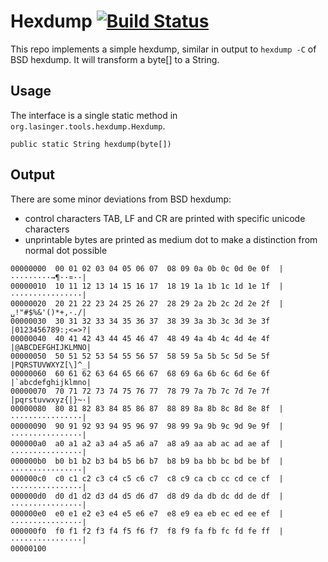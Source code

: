 # Hexdump [![Build Status](https://travis-ci.org/zuckel/hexdump.svg?branch=master)](https://travis-ci.org/zuckel/hexdump)
This repo implements a simple hexdump, similar in output to `hexdump -C` of BSD hexdump. It will transform a byte[] to a String.

## Usage
The interface is a single static method in `org.lasinger.tools.hexdump.Hexdump`.

```
public static String hexdump(byte[])
```

## Output
There are some minor deviations from BSD hexdump: 
- control characters TAB, LF and CR are printed with specific unicode characters
- unprintable bytes are printed as medium dot to make a distinction from normal dot possible

```
00000000  00 01 02 03 04 05 06 07  08 09 0a 0b 0c 0d 0e 0f  |·········→¶··¤··|
00000010  10 11 12 13 14 15 16 17  18 19 1a 1b 1c 1d 1e 1f  |················|
00000020  20 21 22 23 24 25 26 27  28 29 2a 2b 2c 2d 2e 2f  |␣!"#$%&'()*+,-./|
00000030  30 31 32 33 34 35 36 37  38 39 3a 3b 3c 3d 3e 3f  |0123456789:;<=>?|
00000040  40 41 42 43 44 45 46 47  48 49 4a 4b 4c 4d 4e 4f  |@ABCDEFGHIJKLMNO|
00000050  50 51 52 53 54 55 56 57  58 59 5a 5b 5c 5d 5e 5f  |PQRSTUVWXYZ[\]^_|
00000060  60 61 62 63 64 65 66 67  68 69 6a 6b 6c 6d 6e 6f  |`abcdefghijklmno|
00000070  70 71 72 73 74 75 76 77  78 79 7a 7b 7c 7d 7e 7f  |pqrstuvwxyz{|}~·|
00000080  80 81 82 83 84 85 86 87  88 89 8a 8b 8c 8d 8e 8f  |················|
00000090  90 91 92 93 94 95 96 97  98 99 9a 9b 9c 9d 9e 9f  |················|
000000a0  a0 a1 a2 a3 a4 a5 a6 a7  a8 a9 aa ab ac ad ae af  |················|
000000b0  b0 b1 b2 b3 b4 b5 b6 b7  b8 b9 ba bb bc bd be bf  |················|
000000c0  c0 c1 c2 c3 c4 c5 c6 c7  c8 c9 ca cb cc cd ce cf  |················|
000000d0  d0 d1 d2 d3 d4 d5 d6 d7  d8 d9 da db dc dd de df  |················|
000000e0  e0 e1 e2 e3 e4 e5 e6 e7  e8 e9 ea eb ec ed ee ef  |················|
000000f0  f0 f1 f2 f3 f4 f5 f6 f7  f8 f9 fa fb fc fd fe ff  |················|
00000100
